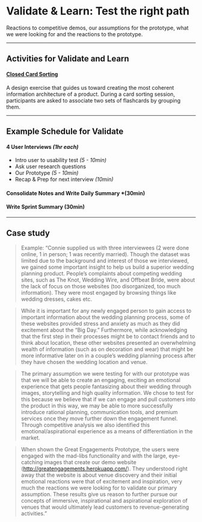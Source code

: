 # Validate & Learn: Test the right path

Reactions to competitive demos, our assumptions for the prototype, what we were
looking for and the reactions to the prototype.

---

## Activities for Validate and Learn

#### [Closed Card Sorting](../Exercises/card-sorting.md)
A design exercise that guides us toward creating the most coherent information architecture of a product. During a card sorting session, participants are asked to associate two sets of flashcards by grouping them. 

---

## Example Schedule for Validate

#### 4 User Interviews *(1hr each)*

* Intro user to usability test *(5 - 10min)*
* Ask user research questions
* Our Prototype *(5 - 10min)*
* Recap & Prep for next interview *(10min)*

#### Consolidate Notes and Write Daily Summary *(30min)

#### Write Sprint Summary (30min)

---

## Case study

> Example: “Connie supplied us with three interviewees (2 were done online, 1 in
> person; 1 was recently married). Though the dataset was limited due to the
> background and interest of those we interviewed, we gained some important
> insight to help us build a superior wedding planning product. People’s
> complaints about competing wedding sites, such as The Knot, Wedding Wire, and
> Offbeat Bride, were about the lack of focus on those websites (too
> disorganized, too much information). They were most engaged by browsing things
> like wedding dresses, cakes  etc.

> While it is important for any newly engaged person to gain access to important
> information about the wedding planning process, some of these websites
> provided stress and anxiety as much as they did excitement about the “Big
> Day.” Furthermore, while acknowledging that the first step in their processes
> might be to contact friends and to think about location, these other websites
> presented an overwhelming wealth of information (such as on decoration and
> wear) that might be more informative later on in a couple’s wedding planning
> process after they have chosen the wedding location and venue.

> The primary assumption we were testing for with our prototype was that we will
> be able to create an engaging, exciting an emotional experience that gets
> people fantasizing about their wedding through images, storytelling and high
> quality information. We chose to test for this because we believe that if we
> can engage and pull customers into the product in this way, we may be able to
> more successfully introduce rational planning, communication tools, and
> premium services once they move further down the engagement funnel. Through
> competitive analysis we also identified this emotional/aspirational experience
> as a means of differentiation in the market.

> When shown the Great Engagements Prototype, the users were engaged with the
> mad-libs functionality and with the large, eye-catching images that create our
> demo website (http://greatengagements.herokuapp.com/). They understood right
> away that the website is about venue discovery and their initial emotional
> reactions were that of excitement and inspiration, very much the reactions we
> were looking for to validate our primary assumption. These results give us
> reason to further pursue our concepts of immersive, inspirational and
> aspirational exploration of venues that would ultimately lead customers to
> revenue-generating activities.”
